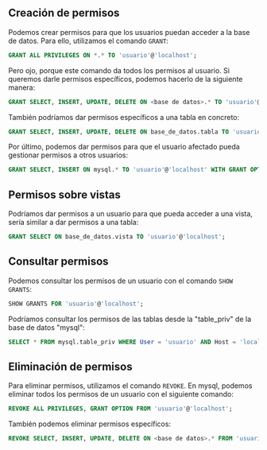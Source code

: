 

## Creación de permisos
Podemos crear permisos para que los usuarios puedan acceder a la base de datos. Para ello, utilizamos el comando `GRANT`:
```sql
GRANT ALL PRIVILEGES ON *.* TO 'usuario'@'localhost';
```

Pero ojo, porque este comando da todos los permisos al usuario. Si queremos darle permisos específicos, podemos hacerlo de la siguiente manera:
```sql
GRANT SELECT, INSERT, UPDATE, DELETE ON <base de datos>.* TO 'usuario'@'localhost';
```

También podríamos dar permisos específicos a una tabla en concreto:
```sql
GRANT SELECT, INSERT, UPDATE, DELETE ON base_de_datos.tabla TO 'usuario'@'localhost';
```

Por último, podemos dar permisos para que el usuario afectado pueda gestionar permisos a otros usuarios:
```sql 
GRANT SELECT, INSERT ON mysql.* TO 'usuario'@'localhost' WITH GRANT OPTION;
```

## Permisos sobre vistas
Podríamos dar permisos a un usuario para que pueda acceder a una vista, sería similar a dar permisos a una tabla:
```sql
GRANT SELECT ON base_de_datos.vista TO 'usuario'@'localhost';
```


## Consultar permisos
Podemos consultar los permisos de un usuario con el comando `SHOW GRANTS`:
```sql
SHOW GRANTS FOR 'usuario'@'localhost';
```

Podríamos consultar los permisos de las tablas desde la "table_priv" de la base de datos "mysql":
```sql
SELECT * FROM mysql.table_priv WHERE User = 'usuario' AND Host = 'localhost';
```

## Eliminación de permisos
Para eliminar permisos, utilizamos el comando `REVOKE`. En mysql, podemos eliminar todos los permisos de un usuario con el siguiente comando:
```sql
REVOKE ALL PRIVILEGES, GRANT OPTION FROM 'usuario'@'localhost';
```

También podemos eliminar permisos específicos:
```sql
REVOKE SELECT, INSERT, UPDATE, DELETE ON <base de datos>.* FROM 'usuario'@'localhost';
```

